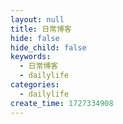 ```yaml
---
layout: null
title: 日常博客
hide: false
hide_child: false
keywords:
  - 日常博客
  - dailylife
categories:
  - dailylife
create_time: 1727334908
---
```



